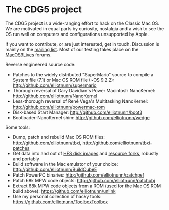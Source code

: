 # The CDG5 project

The CDG5 project is a wide-ranging effort to hack on the Classic Mac OS. We are motivated in equal parts by curiosity, nostalgia and a wish to see the OS run well on computers and configurations unsupported by Apple.

If you want to contribute, or are just interested, get in touch. Discussion is mainly on the [mailing list](https://lists.ucc.gu.uwa.edu.au/mailman/listinfo/cdg5). Most of our testing takes place on the [MacOS9Lives](http://macos9lives.com) forums.

Reverse engineered source code:

- Patches to the widely distributed "SuperMario" source to compile a System file (7.1) or Mac OS ROM file (~OS 9.2.2): <http://github.com/elliotnunn/supermario>
- Thorough reversal of Gary Davidian's Power Macintosh NanoKernel: <http://github.com/elliotnunn/NanoKernel>
- Less-thorough reversal of René Vega's Multitasking NanoKernel: <http://github.com/elliotnunn/powermac-rom>
- Disk-based Start Manager: <http://github.com/elliotnunn/boot3>
- Bootloader-NanoKernel shim: <http://github.com/elliotnunn/wedge>

Some tools:

- Dump, patch and rebuild Mac OS ROM files: <http://github.com/elliotnunn/tbxi>, <http://github.com/elliotnunn/tbxi-patches>
- Get data into and out of [HFS disk images](https://pypi.org/project/machfs) and [resource forks](https://pypi.org/project/macresources), robustly and portably
- Build software in the Mac emulator of your choice: http://github.com/elliotnunn/BuildCubeE
- Patch PowerPC binaries: <http://github.com/elliotnunn/patchpef>
- Patch 68k MPW code objects: <http://github.com/elliotnunn/patchobj>
- Extract 68k MPW code objects from a ROM (used for the Mac OS ROM build above): <https://github.com/elliotnunn/unlink>
- Use my personal collection of hacky tools: <https://github.com/elliotnunn/ToolboxToolbox>
